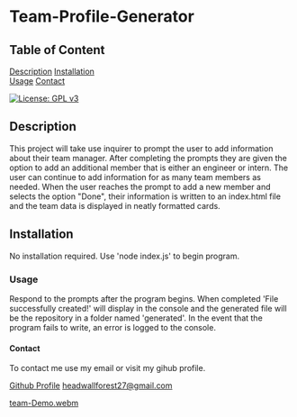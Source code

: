 # Team-Profile-Generator 
    
## Table of Content

[Description](#description)
[Installation](#installation)    
[Usage](#usage)
[Contact](#contact)

[![License: GPL v3](https://img.shields.io/badge/License-GPLv3-blue.svg)](https://www.gnu.org/licenses/gpl-3.0)

## Description

This project will take use inquirer to prompt the user to add information about their team manager. After completing the 
prompts they are given the option to add an additional member that is either an engineer or intern. The user can continue 
to add information for as many team members as needed. When the user reaches the prompt to add a new member and selects
the option "Done", their information is written to an index.html file and the team data is displayed in neatly formatted cards. 

## Installation

No installation required. Use 'node index.js' to begin program.

### Usage

Respond to the prompts after the program begins. When completed 'File successfully created!' will display in the 
console and the generated file will be the repository in a folder named 'generated'. In the event that the program 
fails to write, an error is logged to the console.

#### Contact

To contact me use my email or visit my gihub profile.

[Github Profile](https://github.com/rjewell859)
headwallforest27@gmail.com

[team-Demo.webm](https://user-images.githubusercontent.com/66131189/192155628-57708666-fe29-407f-ad74-af62d3f60240.webm)
